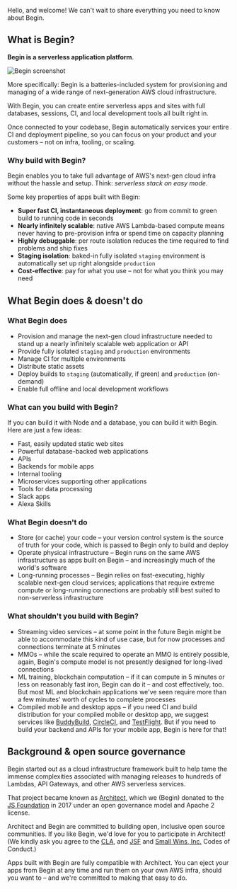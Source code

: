 Hello, and welcome! We can't wait to share everything you need to know about Begin.


## What is Begin?

**Begin is a serverless application platform**.

![Begin screenshot](/_static/screens/begin-activity.png)

More specifically: Begin is a batteries-included system for provisioning and managing of a wide range of next-generation AWS cloud infrastructure.

With Begin, you can create entire serverless apps and sites with full databases, sessions, CI, and local development tools all built right in.

Once connected to your codebase, Begin automatically services your entire CI and deployment pipeline, so you can focus on your product and your customers – not on infra, tooling, or scaling.


### Why build with Begin?

Begin enables you to take full advantage of AWS's next-gen cloud infra without the hassle and setup. Think: *serverless stack on easy mode*.

Some key properties of apps built with Begin:

- **Super fast CI, instantaneous deployment**: go from commit to green build to running code in seconds
- **Nearly infinitely scalable**: native AWS Lambda-based compute means never having to pre-provision infra or spend time on capacity planning
- **Highly debuggable**: per route isolation reduces the time required to find problems and ship fixes
- **Staging isolation**: baked-in fully isolated `staging` environment is automatically set up right alongside `production`
- **Cost-effective**: pay for what you use – not for what you think you may need


## What Begin does & doesn't do

### What Begin does

- Provision and manage the next-gen cloud infrastructure needed to stand up a nearly infinitely scalable web application or API
- Provide fully isolated `staging` and `production` environments
- Manage CI for multiple environments
- Distribute static assets
- Deploy builds to `staging` (automatically, if green) and `production` (on-demand)
- Enable full offline and local development workflows


### What can you build with Begin?

If you can build it with Node and a database, you can build it with Begin. Here are just a few ideas:

- Fast, easily updated static web sites
- Powerful database-backed web applications
- APIs
- Backends for mobile apps
- Internal tooling
- Microservices supporting other applications
- Tools for data processing
- Slack apps
- Alexa Skills


### What Begin doesn't do

- Store (or cache) your code – your version control system is the source of truth for your code, which is passed to Begin only to build and deploy
- Operate physical infrastructure – Begin runs on the same AWS infrastructure as apps built on Begin – and increasingly much of the world's software
- Long-running processes – Begin relies on fast-executing, highly scalable next-gen cloud services; applications that require extreme compute or long-running connections are probably still best suited to non-serverless infrastructure


### What shouldn't you build with Begin?

- Streaming video services – at some point in the future Begin might be able to accommodate this kind of use case, but for now processes and connections terminate at 5 minutes
- MMOs – while the scale required to operate an MMO is entirely possible, again, Begin's compute model is not presently designed for long-lived connections
- ML training, blockchain computation – if it can compute in 5 minutes or less on reasonably fast iron, Begin can do it – and cost effectively, too. But most ML and blockchain applications we've seen require more than a few minutes' worth of cycles to complete processes
- Compiled mobile and desktop apps – if you need CI and build distribution for your compiled mobile or desktop app, we suggest services like [BuddyBuild](https://www.buddybuild.com/), [CircleCI](https://circleci.com/), and [TestFlight](https://developer.apple.com/testflight/). But if you need to build your backend and APIs for your mobile app, Begin is here for that!


## Background & open source governance

Begin started out as a cloud infrastructure framework built to help tame the immense complexities associated with managing releases to hundreds of Lambdas, API Gateways, and other AWS serverless services.

That project became known as [Architect](https://arc.codes), which we (Begin) donated to the [JS Foundation](https://js.foundation/) in 2017 under an open governance model and Apache 2 license.

Architect and Begin are committed to building open, inclusive open source communities. If you like Begin, we'd love for you to participate in Architect! (We kindly ask you agree to the [CLA](https://js.foundation/cla), and [JSF](https://js.foundation/community/code-of-conduct) and [Small Wins, Inc.](https://github.com/smallwins/policy/blob/master/begin-community-code-of-conduct.md) Codes of Conduct.)

Apps built with Begin are fully compatible with Architect. You can eject your apps from Begin at any time and run them on your own AWS infra, should you want to – and we're committed to making that easy to do.
